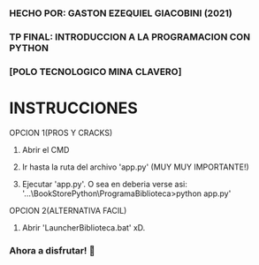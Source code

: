 ### HECHO POR: GASTON EZEQUIEL GIACOBINI (2021)

### TP FINAL: INTRODUCCION A LA PROGRAMACION CON PYTHON
### [POLO TECNOLOGICO MINA CLAVERO]

# INSTRUCCIONES

OPCION 1(PROS Y CRACKS)

1) Abrir el CMD

2) Ir hasta la ruta del archivo 'app.py' (MUY MUY IMPORTANTE!)

3) Ejecutar 'app.py'.
O sea en deberia verse asi:
	'...\BookStorePython\ProgramaBiblioteca>python app.py' 

OPCION 2(ALTERNATIVA FACIL)

1) Abrir 'LauncherBiblioteca.bat' xD.

### Ahora a disfrutar! 🎉
